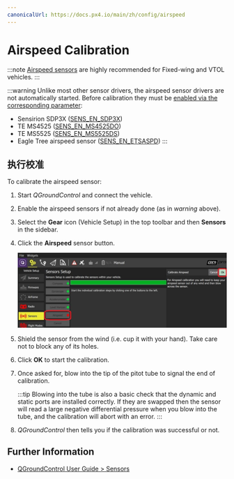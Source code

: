 ```yaml
---
canonicalUrl: https://docs.px4.io/main/zh/config/airspeed
---
```


# Airspeed Calibration

:::note
[Airspeed sensors](../sensor/airspeed.md) are highly recommended for Fixed-wing and VTOL vehicles.
:::

:::warning
Unlike most other sensor drivers, the airspeed sensor drivers are not automatically started. Before calibration they must be [enabled via the corresponding parameter](../advanced_config/parameters.md):
- Sensirion SDP3X ([SENS_EN_SDP3X](../advanced_config/parameter_reference.md#SENS_EN_SDP3X))
- TE MS4525 ([SENS_EN_MS4525DO](../advanced_config/parameter_reference.md#SENS_EN_MS4525DO))
- TE MS5525 ([SENS_EN_MS5525DS](../advanced_config/parameter_reference.md#SENS_EN_MS5525DS))
- Eagle Tree airspeed sensor ([SENS_EN_ETSASPD](../advanced_config/parameter_reference.md#SENS_EN_ETSASPD))
:::

## 执行校准

To calibrate the airspeed sensor:

1. Start *QGroundControl* and connect the vehicle.
2. Enable the airspeed sensors if not already done (as in *warning* above).
3. Select the **Gear** icon (Vehicle Setup) in the top toolbar and then **Sensors** in the sidebar.
4. Click the **Airspeed** sensor button.

   ![Airspeed calibration](../../assets/qgc/setup/sensor/sensor_airspeed.jpg)

1. Shield the sensor from the wind (i.e. cup it with your hand). Take care not to block any of its holes.
1. Click **OK** to start the calibration.
1. Once asked for, blow into the tip of the pitot tube to signal the end of calibration.

   :::tip
Blowing into the tube is also a basic check that the dynamic and static ports are installed correctly.
If they are swapped then the sensor will read a large negative differential pressure when you blow into the tube, and the calibration will abort with an error. 
:::

1. *QGroundControl* then tells you if the calibration was successful or not.


## Further Information

* [QGroundControl User Guide > Sensors](https://docs.qgroundcontrol.com/master/en/SetupView/sensors_px4.html#airspeed)
